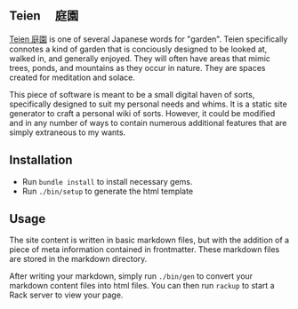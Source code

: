 ## Teien 　庭園

[Teien 庭園](https://ja.wikipedia.org/wiki/%E5%BA%AD%E5%9C%92) is one of several
Japanese words for "garden". Teien specifically connotes a kind of garden that
is conciously designed to be looked at, walked in, and generally enjoyed. They
will often have areas that mimic trees, ponds, and mountains as they occur
in nature. They are spaces created for meditation and solace.

This piece of software is meant to be a small digital haven of sorts,
specifically designed to suit my personal needs and whims. It is a static site
generator to craft a personal wiki of sorts. However, it could be modified and
in any number of ways to contain numerous additional features that are simply
extraneous to my wants.

## Installation

- Run `bundle install` to install necessary gems.
- Run `./bin/setup` to generate the html template

## Usage

The site content is written in basic markdown files, but with the addition of
a piece of meta information contained in frontmatter. These markdown files
are stored in the markdown directory.

After writing your markdown, simply run `./bin/gen` to convert your markdown
content files into html files. You can then run `rackup` to start a Rack
server to view your page.

